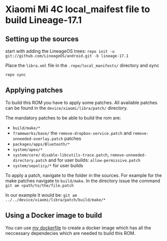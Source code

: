# Xiaomi Mi 4C local_maifest file to build Lineage-17.1

## Setting up the sources
start with adding the LineageOS trees:
`repo init -u git://github.com/LineageOS/android.git -b lineage-17.1`

Place the `libra.xml` file in the `.repo/local_manifests/` directory and sync

`repo sync`

## Applying patches

To build this ROM you have to apply some patches. All available patches can be found in the `device/xiaomi/libra/patch/` directory.

The mandatory patches to be able to build the rom are:

- `build/make/*`
- `frameworks/base/` the `remove-dropbox-service.patch` and `remove-unneeded-overlay.patch` patches
- `packages/apps/Bluetooth/*`
- `system/apex/*`
- `system/core/` `disable-libcutils-trace.patch`, `remove-unneeded-directory.patch` and for user builds: `allow-permissive.patch`
- `system/sepolicy/*` for user builds

To apply a patch, navigate to the folder in the sources. For example for the make patches navigate to `build/make`.
In the directory issue the command
`git am <path/to/the/file.patch`

In our example it would be:
`git am ../../device/xiaomi/libra/patch/build/make/*`


## Using a Docker image to build

You can use [my dockerfile](https://github.com/fAiL-ix/docker-lineageos) to create a docker image which has all the neccessary dependecies which are needed to build this ROM.
